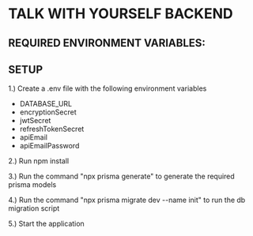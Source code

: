 # TALK WITH YOURSELF BACKEND

## REQUIRED ENVIRONMENT VARIABLES: 


## SETUP
1.) Create a .env file with the following environment variables
- DATABASE_URL
- encryptionSecret
- jwtSecret
- refreshTokenSecret
- apiEmail
- apiEmailPassword

2.) Run npm install

3.) Run the command "npx prisma generate" to generate the required prisma models

4.) Run the command "npx prisma migrate dev --name init" to run the db migration script

5.) Start the application